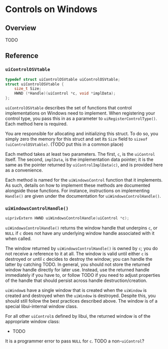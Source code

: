 <!-- 10 june 2019 -->

# Controls on Windows

## Overview

TODO

## Reference

### `uiControlOSVtable`

```c
typedef struct uiControlOSVtable uiControlOSVtable;
struct uiControlOSVtable {
	size_t Size;
	HWND (*Handle)(uiControl *c, void *implData);
};
```

`uiControlOSVtable` describes the set of functions that control implementations on Windows need to implement. When registering your control type, you pass this in as a parameter to `uiRegisterControlType()`. Each method here is required.

You are responsible for allocating and initializing this struct. To do so, you simply zero the memory for this struct and set its `Size` field to `sizeof (uiControlOSVtable)`. (TODO put this in a common place)

Each method takes at least two parameters. The first, `c`, is the `uiControl` itself. The second, `implData`, is the implementation data pointer; it is the same as the pointer returned by `uiControlImplData(c)`, and is provided here as a convenience.

Each method is named for the `uiWindowsControl` function that it implements. As such, details on how to implement these methods are documented alongside those functions. For instance, instructions on implementing `Handle()` are given under the documentation for `uiWindowsControlHandle()`.

### `uiWindowsControlHandle()`

```c
uiprivExtern HWND uiWindowsControlHandle(uiControl *c);
```

`uiWindowsControlHandle()` returns the window handle that underpins `c`, or `NULL` if `c` does not have any underlying window handle associated with it when called.

The window returned by `uiWindowsControlHandle()` is owned by `c`; you do not receive a reference to it at all. The window is valid until either `c` is destroyed or until `c` decides to destroy the window; you can handle the latter by catching TODO. In general, you should not store the returned window handle directly for later use. Instead, use the returned handle immediately if you have to, or follow TODO if you need to adjust properties of the handle that should persist across handle destruction/creation.

`uiWindow`s have a single window that is created when the `uiWindow` is created and destroyed when the `uiWindow` is destroyed. Despite this, you should still follow the best practices described above. The window is of a special libui-internal window class.

For all other `uiControl`s defined by libui, the returned window is of the appropriate window class:

* TODO

It is a programmer error to pass `NULL` for `c`. TODO a non-`uiControl`?
